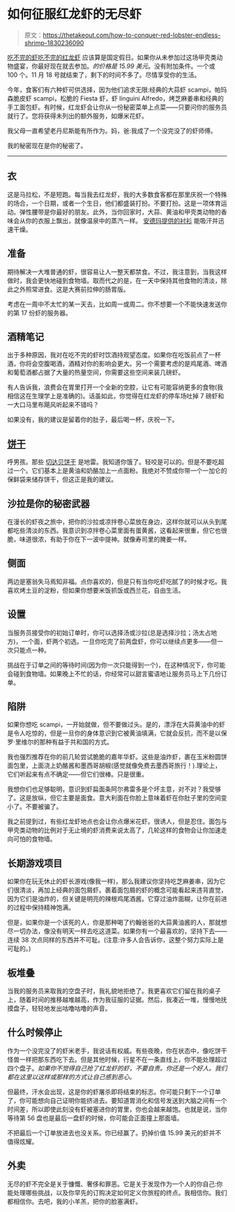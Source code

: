 # 如何征服红龙虾的无尽虾

> 原文：<https://thetakeout.com/how-to-conquer-red-lobster-endless-shrimp-1830236090>

[吃不完的虾吃不完的红龙虾](https://www.redlobster.com/menu/specials/now-serving) 应该算是国定假日。如果你从未参加过这场甲壳类动物盛宴，你最好现在就去参加。*的价格是 15.99 美元*。没有附加条件。一个或 100 个。11 月 18 号就结束了，剩下的时间不多了。尽情享受你的生活。



今年，食客们有六种虾可供选择，因为他们追求无限:经典的大蒜虾 scampi，帕玛森脆皮虾 scampi，松脆的 Fiesta 虾，虾 linguini Alfredo，烤芝麻姜串和经典的手工面包虾。有时候，红龙虾会让你从一份秘密菜单上点菜——只要问你的服务员就行了。您将获得未列出的额外服务，如爆米花虾。

我父母一直希望老丹尼斯能有所作为。妈，爸:我成了一个没完没了的虾师傅。

我的秘密现在是你的秘密了。

* * *

## 衣

这是马拉松，不是短跑。每当我去红龙虾，我的大多数食客都在那里庆祝一个特殊的场合，一个日期，或者一个生日，他们都盛装打扮。不要打扮。这是一项体育运动。弹性腰带是你最好的朋友。此外，当你回家时，大蒜、黄油和甲壳类动物的香味会从你的衣服上飘出，就像温泉中的蒸汽一样。 [安德玛提供的衬衫](https://www.underarmour.com/en-us/mens-ua-heatgear-armour-short-sleeve-compression-shirt/pid1257468-001) 能吸汗并迅速干燥。

## 准备

期待解决一大堆普通的虾，很容易让人一整天都禁食。不过，我注意到，当我这样做时，我会更快地碰到食物墙。取而代之的是，在一天中保持其他食物的清淡，除此之外照常进食。这是大赛前拉伸的肠胃版。

考虑在一周中不太忙的某一天去，比如周一或周二。你不想要一个不能快速发送你的第 17 份虾的服务器。

## 酒精笔记

出于多种原因，我对在吃不完的虾时饮酒持观望态度。如果你在吃饭前点了一杯酒，你将会空腹喝酒，酒精对你的影响会更大。另一个需要考虑的是鸡尾酒、啤酒和葡萄酒都占据了大量的热量空间，你需要这些空间来装几磅虾。

有人告诉我，浪费会在胃里打开一个全新的空腔，让它有可能容纳更多的食物(我相信这在生理学上是准确的)。话虽如此，你觉得在红龙虾的停车场吐掉 7 磅虾和一大口马里布飓风听起来不错吗？

如果没有，我的建议是留着你的肚子，最后喝一杯，庆祝一下。

## [饼干](https://thetakeout.com/cheddar-bay-biscuit-mix-lets-you-take-the-best-part-of-1822196176)

呼男孩。那些 [切达贝饼干](https://thetakeout.com/cheddar-bay-biscuit-mix-lets-you-take-the-best-part-of-1822196176) 是地雷。我知道你饿了。轻咬是可以的。但是不要吃超过一个。它们基本上是黄油和奶酪加上一点面粉。我绝对不赞成你带一个一加仑的保鲜袋来储存饼干，但这正是我的建议。

## 沙拉是你的秘密武器

在漫长的虾夜之旅中，把你的沙拉或凉拌卷心菜放在身边，这样你就可以从头到尾都吃些清淡的东西。我意识到凉拌卷心菜里面有蛋黄酱，这看起来很重，但它也很脆，味道很浓，有助于你在下一波中提神。就像寿司里的腌姜一样。

## 侧面

两边是塞翁失马焉知非福。点你喜欢的，但是只有当你吃虾吃腻了的时候才吃。我喜欢烤土豆的淀粉，但如果你想要米饭抓饭或西兰花，自由生活。

## 设置

当服务员接受你的初始订单时，你可以选择汤或沙拉(总是选择沙拉；汤太占地方)，一个面，虾两个初选。一旦你吃完了前两盘虾，你可以继续点更多——但一次只能点一种。

挑战在于订单之间的等待时间(因为你一次只能得到一个)，在这种情况下，你可能会碰到食物墙。如果晚上不忙的话，你经常可以甜言蜜语地让服务员马上下几份订单。

## 陷阱

如果你想吃 scampi，一开始就做，但不要做过头。是的，漂浮在大蒜黄油中的虾是令人吃惊的，但是一旦你的身体意识到它被黄油填满，它就会反抗，而不是以保罗·里维尔的那种有益于共和国的方式。

我也强烈推荐在你的前几轮尝试脆脆的嘉年华虾。这些是油炸虾，裹在玉米粉圆饼面包里，上面浇上奶酪酱和墨西哥胡椒(感觉就像免费去墨西哥旅行！).理论上，它们听起来有点不确定——但它们很棒。只是很重。

我想你们也足够聪明，意识到虾扁面条阿尔弗雷多是个坏主意，对不对？我受够了。这是放纵，但它主要是面食。意大利面在你脸上意味着虾在你肚子里的空间变小了。不要被骗了。

我之前提到过，有些红龙虾地点也会让你点爆米花虾。很诱人，但是忍住。面包与甲壳类动物的比例对于无止境的虾消费来说太高了，几轮这样的食物会让你加速走向可怕的食物墙。

## 长期游戏项目

如果你在玩无休止的虾长游戏(像我一样)，那么我建议你坚持吃芝麻姜串，因为它们很清淡，再加上经典的面包屑虾。裹着面包屑的虾的概念可能看起来违背直觉，因为它们是油炸的，但关键是明亮的辣根鸡尾酒酱。它穿过油炸面糊，让你在前进的过程中保持精神饱满。

但是，如果你是一个该死的人，你是那种喝了约翰爸爸的大蒜黄油酱的人，那就想尽一切办法，像没有明天一样去吃这道菜。如果你有一个最喜欢的，坚持下去——连续 38 次点同样的东西并不可耻。(注意:许多人会告诉你，这整个努力实际上是可耻的。)

## 板堆叠

当我的服务员来取我的空盘子时，我礼貌地拒绝了。我更喜欢它们留在我的桌子上，随着时间的推移越堆越高，作为我征服的证据。然后，我凑近一堆，慢慢地抚摸盘子，轻轻地发出咕噜咕噜的声音。

## 什么时候停止

作为一个没完没了的虾米老手，我说话有权威。有些夜晚，你在状态中，像吃饼干怪兽一样把那东西吃下去。但是其他时候，行星不在一条直线上，你不能处理超过四个盘子。*如果你不觉得自己抢了红龙虾的虾，不要自责。你还是一个好人。我们都在这里以这样或那样的方式让自己感到恶心。*

但最终，汗水会出现，这是你的虾屠杀即将结束的标志。你可能只剩下一个订单了，你可能想向自己证明你能挤进去。要知道胃消化和信号发送到大脑之间有一个时间差，所以即使此刻没有虾被塞进你的胃里，你也会越来越饱。也就是说，当你等待第 56 盘也是最后一盘虾的时候，你可能会正面撞上那面墙。

不把最后一个订单放进去也没关系。你已经赢了。扔掉价值 15.99 美元的虾并不值得炫耀。

## 外卖

无尽的虾不完全是关于慷慨、奢侈和罪恶。它是关于发现作为一个人的你自己:你能处理哪些挑战，以及你早先的订购决定如何定义你旅程的终点。我相信你。我们都相信你。去吧，我的小羊羔，把你的脸塞满虾。